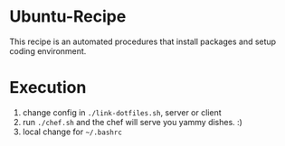 # Ubuntu-Recipe
This recipe is an automated procedures that install packages and setup coding environment.

# Execution
1. change config in `./link-dotfiles.sh`, server or client
1. run `./chef.sh` and the chef will serve you yammy dishes. :)
1. local change for `~/.bashrc`
